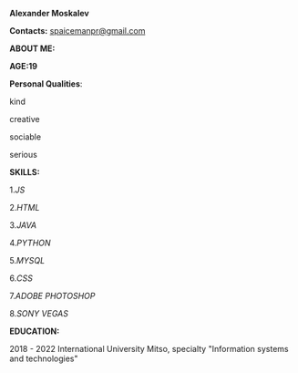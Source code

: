 **Alexander Moskalev**

**Contacts:**
spaicemanpr@gmail.com

**ABOUT ME:**




**AGE:19**




**Personal Qualities**:


kind


creative


sociable


serious



**SKILLS:**

1.*JS*


2.*HTML*


3.*JAVA*


4.*PYTHON*


5.*MYSQL*


6.*CSS*


7.*ADOBE* *PHOTOSHOP*


8.*SONY* *VEGAS*


**EDUCATION:**


2018 - 2022 International University Mitso, specialty "Information systems and technologies"

